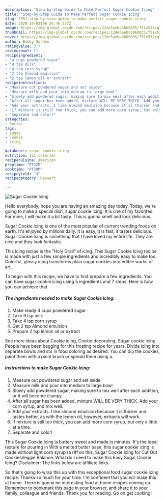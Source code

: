 ```yaml
---
description: "Step-by-Step Guide to Make Perfect Sugar Cookie Icing"
title: "Step-by-Step Guide to Make Perfect Sugar Cookie Icing"
slug: 2552-step-by-step-guide-to-make-perfect-sugar-cookie-icing
date: 2020-10-03T06:26:46.537Z
image: https://img-global.cpcdn.com/recipes/12de5aeba3060835/751x532cq70/sugar-cookie-icing-recipe-main-photo.jpg
thumbnail: https://img-global.cpcdn.com/recipes/12de5aeba3060835/751x532cq70/sugar-cookie-icing-recipe-main-photo.jpg
cover: https://img-global.cpcdn.com/recipes/12de5aeba3060835/751x532cq70/sugar-cookie-icing-recipe-main-photo.jpg
author: Bobby Gordon
ratingvalue: 3.7
reviewcount: 11
recipeingredient:
- "4 cups powdered sugar"
- "9 tsp milk"
- "4 tsp corn syrup"
- "2 tsp Almond emulsion"
- "2 tsp lemon oil or extract"
recipeinstructions:
- "Measure out powdered sugar and set aside"
- "Measure milk and pour into medium to large bowl"
- "Slowly add powdered sugar, making sure to mix well after each addition, or it will become clumpy."
- "After all sugar has been added, mixture WILL BE VERY THICK. Add your corn syrup, and mix well."
- "Add your extracts. I like almond emulsion because it is thicker and tastes better, as with the lemon oil, however, extracts will work."
- "If mixture is still too thick, you can add more corn syrup, but only a little at a time."
- "Separate and color!"
categories:
- Recipe
tags:
- sugar
- cookie
- icing

katakunci: sugar cookie icing 
nutrition: 121 calories
recipecuisine: American
preptime: "PT32M"
cooktime: "PT39M"
recipeyield: "4"
recipecategory: Dessert

---
```



![Sugar Cookie Icing](https://img-global.cpcdn.com/recipes/12de5aeba3060835/751x532cq70/sugar-cookie-icing-recipe-main-photo.jpg)

Hello everybody, hope you are having an amazing day today. Today, we're going to make a special dish, sugar cookie icing. It is one of my favorites. For mine, I will make it a bit tasty. This is gonna smell and look delicious.

Sugar Cookie Icing is one of the most popular of current trending foods on earth. It's enjoyed by millions daily. It is easy, it is fast, it tastes delicious. Sugar Cookie Icing is something that I have loved my entire life. They are nice and they look fantastic.

This icing recipe is the &#34;Holy Grail&#34; of icing. This Sugar Cookie Icing recipe is made with just a few simple ingredients and incredibly easy to make too. Colorful, glossy icing transforms plain sugar cookies into edible works of art.


To begin with this recipe, we have to first prepare a few ingredients. You can have sugar cookie icing using 5 ingredients and 7 steps. Here is how you can achieve that.

<!--inarticleads1-->

##### The ingredients needed to make Sugar Cookie Icing:

1. Make ready 4 cups powdered sugar
1. Take 9 tsp milk
1. Take 4 tsp corn syrup
1. Get 2 tsp Almond emulsion
1. Prepare 2 tsp lemon oil or extract


See more ideas about Cookie icing, Cookie decorating, Sugar cookie icing. People have been begging for this frosting recipe for years. Divide icing into separate bowls and stir in food coloring as desired. You can dip the cookies, paint them with a paint brush or spread them using a. 

<!--inarticleads2-->

##### Instructions to make Sugar Cookie Icing:

1. Measure out powdered sugar and set aside
1. Measure milk and pour into medium to large bowl
1. Slowly add powdered sugar, making sure to mix well after each addition, or it will become clumpy.
1. After all sugar has been added, mixture WILL BE VERY THICK. Add your corn syrup, and mix well.
1. Add your extracts. I like almond emulsion because it is thicker and tastes better, as with the lemon oil, however, extracts will work.
1. If mixture is still too thick, you can add more corn syrup, but only a little at a time.
1. Separate and color!


This Sugar Cookie Icing is buttery sweet and made in minutes. It&#39;s the ideal texture for pouring in With a melted butter base, this sugar cookie icing is made without light corn syrup (a riff on this. Sugar Cookie Icing for Cut Out CookiesVeggie Balance. What do I need to make this Easy Sugar Cookie Icing? Disclaimer: The links below are affiliate links. 

So that's going to wrap this up with this exceptional food sugar cookie icing recipe. Thanks so much for your time. I'm confident that you will make this at home. There is gonna be interesting food at home recipes coming up. Remember to bookmark this page in your browser, and share it to your family, colleague and friends. Thank you for reading. Go on get cooking!
